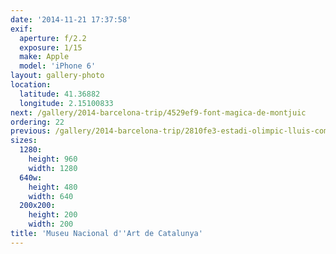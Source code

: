```yaml
---
date: '2014-11-21 17:37:58'
exif:
  aperture: f/2.2
  exposure: 1/15
  make: Apple
  model: 'iPhone 6'
layout: gallery-photo
location:
  latitude: 41.36882
  longitude: 2.15100833
next: /gallery/2014-barcelona-trip/4529ef9-font-magica-de-montjuic
ordering: 22
previous: /gallery/2014-barcelona-trip/2810fe3-estadi-olimpic-lluis-companys
sizes:
  1280:
    height: 960
    width: 1280
  640w:
    height: 480
    width: 640
  200x200:
    height: 200
    width: 200
title: 'Museu Nacional d''Art de Catalunya'
---
```

